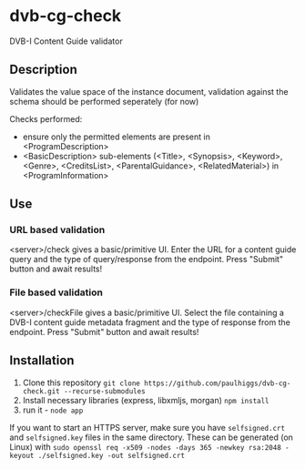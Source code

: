 # dvb-cg-check
DVB-I Content Guide validator

## Description
Validates the value space of the instance document, validation against the schema should be performed seperately (for now)


Checks performed:
* ensure only the permitted elements are present in &lt;ProgramDescription&gt;
* &lt;BasicDescription&gt; sub-elements (&lt;Title&gt;, &lt;Synopsis&gt;, &lt;Keyword&gt;, &lt;Genre&gt;, &lt;CreditsList&gt;, &lt;ParentalGuidance&gt;, &lt;RelatedMaterial&gt;) in &lt;ProgramInformation&gt;
  
## Use
### URL based validation  
&lt;server&gt;/check gives a basic/primitive UI. Enter the URL for a content guide query and the type of query/response from the endpoint. Press "Submit" button and await results!
### File based validation
&lt;server&gt;/checkFile gives a basic/primitive UI. Select the file containing a DVB-I content guide metadata fragment and the type of response from the endpoint. Press "Submit" button and await results!

## Installation
1. Clone this repository `git clone https://github.com/paulhiggs/dvb-cg-check.git --recurse-submodules`
1. Install necessary libraries (express, libxmljs, morgan)  `npm install`
1. run it - `node app`

If you want to start an HTTPS server, make sure you have `selfsigned.crt` and `selfsigned.key` files in the same directory. These can be generated (on Linux) with `sudo openssl req -x509 -nodes -days 365 -newkey rsa:2048 -keyout ./selfsigned.key -out selfsigned.crt`

